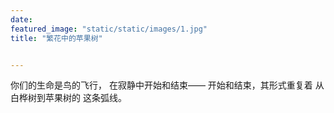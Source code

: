 ```yaml
---
date: 
featured_image: "static/static/images/1.jpg"
title: "繁花中的苹果树"


---
```


你们的生命是鸟的飞行，
在寂静中开始和结束——
开始和结束，其形式重复着
从白桦树到苹果树的
这条弧线。